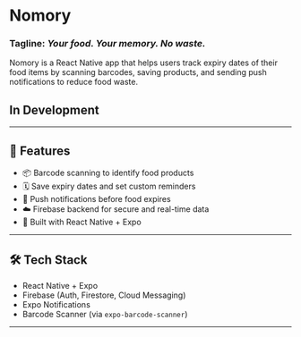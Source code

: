 # Nomory

### Tagline: *Your food. Your memory. No waste.*

Nomory is a React Native app that helps users track expiry dates of their food items by scanning barcodes, saving products, and sending push notifications to reduce food waste.

## In Development

---

## 🚀 Features
- 📦 Barcode scanning to identify food products
- 🗓️ Save expiry dates and set custom reminders
- 🔔 Push notifications before food expires
- ☁️ Firebase backend for secure and real-time data
- 📱 Built with React Native + Expo

---

## 🛠️ Tech Stack
- React Native + Expo
- Firebase (Auth, Firestore, Cloud Messaging)
- Expo Notifications
- Barcode Scanner (via `expo-barcode-scanner`)

---